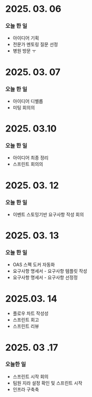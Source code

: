 # 2025. 03. 06

### 오늘 한 일
- 아이디어 기획
- 전문가 멘토링 질문 선정
- 병원 방문 ㅜ


# 2025. 03. 07

### 오늘 한 일
- 아이디어 디벨롭
- 미팅 회의의

# 2025. 03.10

### 오늘 한 일
- 아이디어 최종 정리
- 스프린트 회의의

# 2025. 03. 12
### 오늘 한 일
- 이벤트 스토밍기반 요구사항 작성 회의

# 2025. 03. 13
### 오늘 한 일
- OAS 스펙 도커 자동화
- 요구사항 명세서 - 요구사항 템플릿 작성
- 요구사항 명세서 - 요구사항 선정정

# 2025.03. 14
- 플로우 차트 작성성
- 스프린트 회고
- 스프린트 리뷰

# 2025. 03 .17
### 오늘한 일
- 스프린트 시작 회의
- 팀원 지라 설정 확인 및 스프린트 시작
- 인프라 구축축
